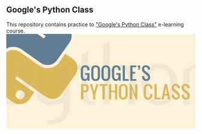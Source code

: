 ## Google's Python Class

This repository contains practice to ["Google's Python Class"](http://shop.oreilly.com/product/0636920036272.do "O'Reilly - Programming with JavaScript")  e-learning course.
![alt text](/cover.png?raw=true "Google's Python Class")
